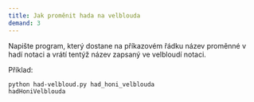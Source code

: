 ```yaml
---
title: Jak proměnit hada na velblouda
demand: 3
---
```


Napište program, který dostane na příkazovém řádku název proměnné v hadí notaci a vrátí tentýž název zapsaný ve velbloudí notaci.

Příklad:

```shell
python had-velbloud.py had_honi_velblouda
hadHoniVelblouda
```

